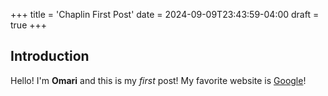 +++
title = 'Chaplin First Post'
date = 2024-09-09T23:43:59-04:00
draft = true
+++
## Introduction

Hello! I'm **Omari** and this is my *first* post! My favorite website is [Google](https://google.com/)!
